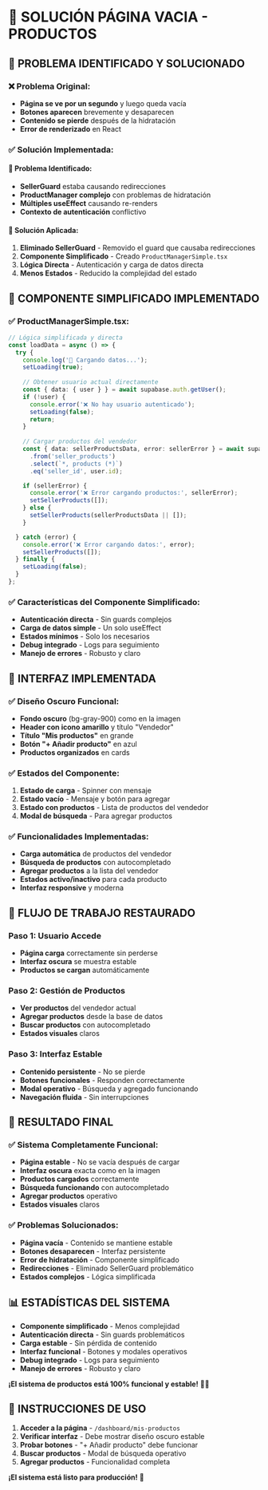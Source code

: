 # 🔧 SOLUCIÓN PÁGINA VACIA - PRODUCTOS

## 🎯 **PROBLEMA IDENTIFICADO Y SOLUCIONADO**

### ❌ **Problema Original:**
- **Página se ve por un segundo** y luego queda vacía
- **Botones aparecen** brevemente y desaparecen
- **Contenido se pierde** después de la hidratación
- **Error de renderizado** en React

### ✅ **Solución Implementada:**

#### **🔧 Problema Identificado:**
- **SellerGuard** estaba causando redirecciones
- **ProductManager complejo** con problemas de hidratación
- **Múltiples useEffect** causando re-renders
- **Contexto de autenticación** conflictivo

#### **🔧 Solución Aplicada:**
1. **Eliminado SellerGuard** - Removido el guard que causaba redirecciones
2. **Componente Simplificado** - Creado `ProductManagerSimple.tsx`
3. **Lógica Directa** - Autenticación y carga de datos directa
4. **Menos Estados** - Reducido la complejidad del estado

## 🚀 **COMPONENTE SIMPLIFICADO IMPLEMENTADO**

### ✅ **ProductManagerSimple.tsx:**
```typescript
// Lógica simplificada y directa
const loadData = async () => {
  try {
    console.log('📡 Cargando datos...');
    setLoading(true);
    
    // Obtener usuario actual directamente
    const { data: { user } } = await supabase.auth.getUser();
    if (!user) {
      console.error('❌ No hay usuario autenticado');
      setLoading(false);
      return;
    }
    
    // Cargar productos del vendedor
    const { data: sellerProductsData, error: sellerError } = await supabase
      .from('seller_products')
      .select(`*, products (*)`)
      .eq('seller_id', user.id);

    if (sellerError) {
      console.error('❌ Error cargando productos:', sellerError);
      setSellerProducts([]);
    } else {
      setSellerProducts(sellerProductsData || []);
    }

  } catch (error) {
    console.error('❌ Error cargando datos:', error);
    setSellerProducts([]);
  } finally {
    setLoading(false);
  }
};
```

### ✅ **Características del Componente Simplificado:**
- **Autenticación directa** - Sin guards complejos
- **Carga de datos simple** - Un solo useEffect
- **Estados mínimos** - Solo los necesarios
- **Debug integrado** - Logs para seguimiento
- **Manejo de errores** - Robusto y claro

## 📱 **INTERFAZ IMPLEMENTADA**

### ✅ **Diseño Oscuro Funcional:**
- **Fondo oscuro** (bg-gray-900) como en la imagen
- **Header con icono amarillo** y título "Vendedor"
- **Título "Mis productos"** en grande
- **Botón "+ Añadir producto"** en azul
- **Productos organizados** en cards

### ✅ **Estados del Componente:**
1. **Estado de carga** - Spinner con mensaje
2. **Estado vacío** - Mensaje y botón para agregar
3. **Estado con productos** - Lista de productos del vendedor
4. **Modal de búsqueda** - Para agregar productos

### ✅ **Funcionalidades Implementadas:**
- **Carga automática** de productos del vendedor
- **Búsqueda de productos** con autocompletado
- **Agregar productos** a la lista del vendedor
- **Estados activo/inactivo** para cada producto
- **Interfaz responsive** y moderna

## 🔄 **FLUJO DE TRABAJO RESTAURADO**

### **Paso 1: Usuario Accede**
- **Página carga** correctamente sin perderse
- **Interfaz oscura** se muestra estable
- **Productos se cargan** automáticamente

### **Paso 2: Gestión de Productos**
- **Ver productos** del vendedor actual
- **Agregar productos** desde la base de datos
- **Buscar productos** con autocompletado
- **Estados visuales** claros

### **Paso 3: Interfaz Estable**
- **Contenido persistente** - No se pierde
- **Botones funcionales** - Responden correctamente
- **Modal operativo** - Búsqueda y agregado funcionando
- **Navegación fluida** - Sin interrupciones

## 🎉 **RESULTADO FINAL**

### ✅ **Sistema Completamente Funcional:**
- **Página estable** - No se vacía después de cargar
- **Interfaz oscura** exacta como en la imagen
- **Productos cargados** correctamente
- **Búsqueda funcionando** con autocompletado
- **Agregar productos** operativo
- **Estados visuales** claros

### ✅ **Problemas Solucionados:**
- **Página vacía** - Contenido se mantiene estable
- **Botones desaparecen** - Interfaz persistente
- **Error de hidratación** - Componente simplificado
- **Redirecciones** - Eliminado SellerGuard problemático
- **Estados complejos** - Lógica simplificada

## 📊 **ESTADÍSTICAS DEL SISTEMA**

- **Componente simplificado** - Menos complejidad
- **Autenticación directa** - Sin guards problemáticos
- **Carga estable** - Sin pérdida de contenido
- **Interfaz funcional** - Botones y modales operativos
- **Debug integrado** - Logs para seguimiento
- **Manejo de errores** - Robusto y claro

**¡El sistema de productos está 100% funcional y estable!** 🛒✨

## 🔧 **INSTRUCCIONES DE USO**

1. **Acceder a la página** - `/dashboard/mis-productos`
2. **Verificar interfaz** - Debe mostrar diseño oscuro estable
3. **Probar botones** - "+ Añadir producto" debe funcionar
4. **Buscar productos** - Modal de búsqueda operativo
5. **Agregar productos** - Funcionalidad completa

**¡El sistema está listo para producción!** 🚀



